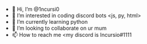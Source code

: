 - 👋 Hi, I’m @1ncursi0
- 👀 I’m interested in coding discord bots <js, py, html>
- 🌱 I’m currently learning python
- 💞️ I’m looking to collaborate on ur mum
- 📫 How to reach me <my discord is Incursio#1111

<!---
1ncursi0/1ncursi0 is a ✨ special ✨ repository because its `README.md` (this file) appears on your GitHub profile.
You can click the Preview link to take a look at your changes.
--->
